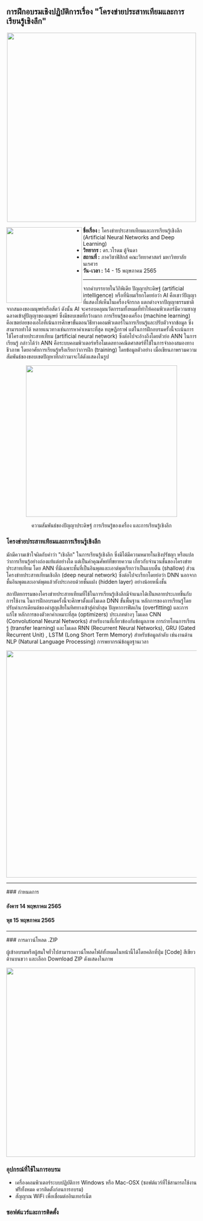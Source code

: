 ## การฝึกอบรมเชิงปฏิบัติการเรื่อง "โครงข่ายประสาทเทียมและการเรียนรู้เชิงลึก"

<p />  
<p align="center">
<img src="https://drive.google.com/uc?id=1gfBnit4FRu-MvGjOGpVEw21TxwzNbq-R" width=500 />
</p>

<img align=left src="https://i.imgur.com/CzEUVpd.jpg" width=200 /> 
<ul>
  <li /><b>ชื่อเรื่อง :</b> โครงข่ายประสาทเทียมและการเรียนรู้เชิงลึก (Artificial Neural Networks and Deep Learning)
  <li /><b>วิทยากร :</b> ดร.วโรดม ตู้จินดา
  <li /><b>สถานที่ :</b> ภาควิชาฟิสิกส์ คณะวิทยาศาสตร์ มหาวิทยาลัยนเรศวร
  <li /><b>วัน-เวลา :</b> 14 - 15 พฤษภาคม 2565
</ul>
<hr>
จากคำบรรยายในวิกิพิเดีย ปัญญาประดิษฐ์ (artificial intelligence) 
หรือที่นิยมเรียกโดยย่อว่า AI คือเชาว์ปัญญาที่แสดงให้เห็นในเครื่องจักรกล 
แตกต่างจากปัญญาธรรมชาติจากสมองของมนุษย์หรือสัตว์ ดังนั้น AI จะครอบคลุมนวัตกรรมทั้งหมดที่ทำให้คอมพิวเตอร์มีความชาญฉลาดเข้าสู่ปัญญาของมนุษย์ 
ซึ่งมีขอบเขตที่กว้างมาก การเรียนรู้ของเครื่อง (machine learning) คือเซตย่อยของเอไอที่เน้นการศึกษาขั้นตอนวิธีทางคอมพิวเตอร์ในการเรียนรู้และปรับตัวจากข้อมูล ซึ่งสามารถทำได้
หลายแนวทางเช่นการหาค่าเหมาะที่สุด ทฤษฏีกราฟ แต่ในการฝึกอบรมครั้งนี้จะเน้นการใช้โครงข่ายประสาทเทียม (artificial neural network) ซึ่งต่อไปจะอ้างถึงโดยตัวย่อ 
ANN ในการเรียนรู้ กล่าวได้ว่า ANN คือระบบคอมพิวเตอร์หรือโมเดลทางคณิตศาสตร์ที่ใช้ในการจำลองสมองทางชีวภาพ โดยอาศัยการเรียนรู้หรือเรียกว่าการฝึก (training) 
โดยข้อมูลตัวอย่าง เมื่อเขียนภาพรวมความสัมพันธ์ของขอบเขตปัญหาที่กล่าวมาจะได้ดังแสดงในรูป 

<p />  
<p align="center">
<img src="https://drive.google.com/uc?id=1r_T5zq9MMcGXptpF_k1BU5nfC4Kq6WM_" width=400 />
</p>
<div align="center">ความสัมพันธ์ของปัญญาประดิษฐ์ การเรียนรู้ของเครื่อง และการเรียนรู้เชิงลึก</div>

### โครงข่ายประสาทเทียมและการเรียนรู้เชิงลึก

มักมีความเข้าใจผิดกับคำว่า "เชิงลึก" ในการเรียนรู้เชิงลึก ซึ่งมิได้มีความหมายในเชิงปรัชญา หรือแปลว่าการเรียนรู้อย่างถ่องแท้แต่อย่างใด แต่เป็นคำคุณศัพท์ที่ขยายความ เกี่ยวกับจำนวนชั้นของโครงข่ายประสาทเทียม โดย ANN ที่มีเฉพาะชั้นที่เป็นอินพุตและเอาต์พุตเรียกว่าเป็นแบบตื้น (shallow) ส่วนโครงข่ายประสาทเทียมเชิงลึก (deep neural network) ซึ่งต่อไปจะเรียกโดยย่อว่า DNN นอกจากชั้นอินพุตและเอาต์พุตแล้วยังประกอบด้วยชั้นแฝง (hidden layer) อย่างน้อยหนึ่งชั้น 

สถาปัตยกรรมของโครงข่ายประสาทเทียมที่ใช้ในการเรียนรู้เชิงลึกมีจำแนกได้เป็นหลายประเภทขึ้นกับการใช้งาน ในการฝึกอบรมครั้งนี้จะศึกษาตั้งแต่โมเดล DNN ขั้นพื้นฐาน 
หลักการของการเรียนรู้โดยปรับค่าเกรเดียนต์ของค่าสูญเสียในทิศทางเข้าสู่ค่าต่ำสุด ปัญหาการฟิตเกิน (overfitting) และการแก้ไข หลักการของตัวหาค่าเหมาะที่สุด 
(optimizers) ประเภทต่างๆ โมเดล CNN (Convolutional Neural Networks) สำหรับงานที่เกี่ยวข้องกับข้อมูลภาพ การถ่ายโอนการเรียนรู้ (transfer 
learning) และโมเดล RNN (Recurrent Neural Networks), GRU (Gated Recurrent Unit) , LSTM (Long Short Term Memory) สำหรับข้อมูลลำดับ เช่นงานด้าน NLP (Natural Language Processing) การพยากรณ์ข้อมูลฐานเวลา 

<p />  
<p align="center">
<img src="https://drive.google.com/uc?id=1ccOQjyevWY2bErjs-nIevtGjCVlpHNwA" width=600 />
</p>

<hr>
### กำหนดการ

#### อังคาร 14 พฤษภาคม 2565


#### พุธ 15 พฤษภาคม 2565


<hr>
### การดาวน์โหลด .ZIP

ผู้เข้าอบรมหรือผู้สนใจทั่วไปสามารถดาวน์โหลดไฟล์ทั้งหมดในหน้านี้ได้โดยคลิกที่ปุ่ม [Code] สีเขียวด้านบนขวา และเลือก Download ZIP ดังแสดงในภาพ

<img src="https://drive.google.com/uc?id=1MN-ZsN0TtzqcV5ad1hPrz3cvInyrSg7o" width=500 />


### อุปกรณ์ที่ใช้ในการอบรม

<ul>
  <li />เครื่องคอมพิวเตอร์ระบบปฏิบัติการ Windows หรือ Mac-OSX (ซอฟต์แวร์ที่ใช้สามารถใช้งานฟรีทั้งหมด ควรติดตั้งก่อนการอบรม)
  <li />สัญญาณ WiFi เพื่อเชื่อมต่ออินเทอร์เน็ต 
</ul>

### ซอฟต์แวร์และการติดตั้ง


